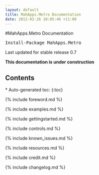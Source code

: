 ```yaml
---
layout: default
title: MahApps.Metro Documentation
date: 2012-02-26 10:05:46 +11:00
---
```


#MahApps.Metro Documentation

<pre class="nuget-button">Install-Package MahApps.Metro</pre>

Last updated for stable release 0.7

**This documentation is under construction**

<h2 class="toc-header">Contents</h2>
* Auto-generated toc:
{:toc}


{% include foreword.md %}	

{% include examples.md %}

{% include gettingstarted.md %}	

{% include controls.md %}	

{% include known_issues.md %}

{% include resources.md %}

{% include credit.md %}	

{% include changelog.md %}	
				

				
				